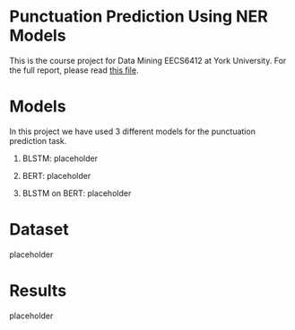 # Punctuation Prediction Using NER Models
This is the course project for Data Mining EECS6412 at York University. For the full report, please read [this file](./Data_Mining_Report.pdf).
# Models
In this project we have used 3 different models for the punctuation prediction task.

1. BLSTM: placeholder

2. BERT: placeholder

3. BLSTM on BERT: placeholder

# Dataset
placeholder

# Results
placeholder
